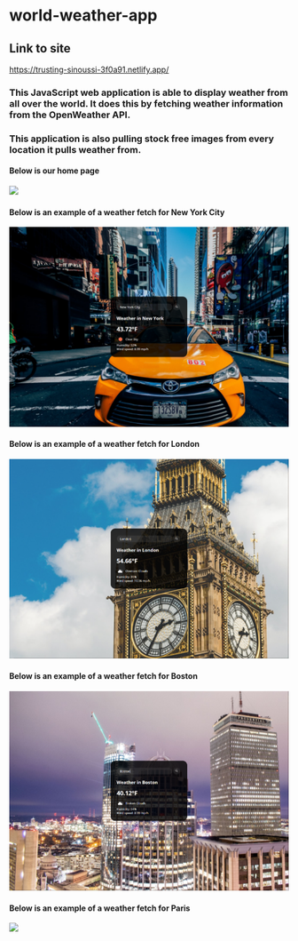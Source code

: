 # world-weather-app

## Link to site
https://trusting-sinoussi-3f0a91.netlify.app/

### This JavaScript web application is able to display weather from all over the world.  It does this by fetching weather information from the OpenWeather API.
### This application is also pulling stock free images from every location it pulls weather from.

#### Below is our home page
![](/homepage.png)

#### Below is an example of a weather fetch for New York City
![](/newyorkweatherF.png)

#### Below is an example of a weather fetch for London
![](/londonweatherF.png)

#### Below is an example of a weather fetch for Boston
![](/bostonweatherF.png)

#### Below is an example of a weather fetch for Paris
![](/parisweatherF.png)
